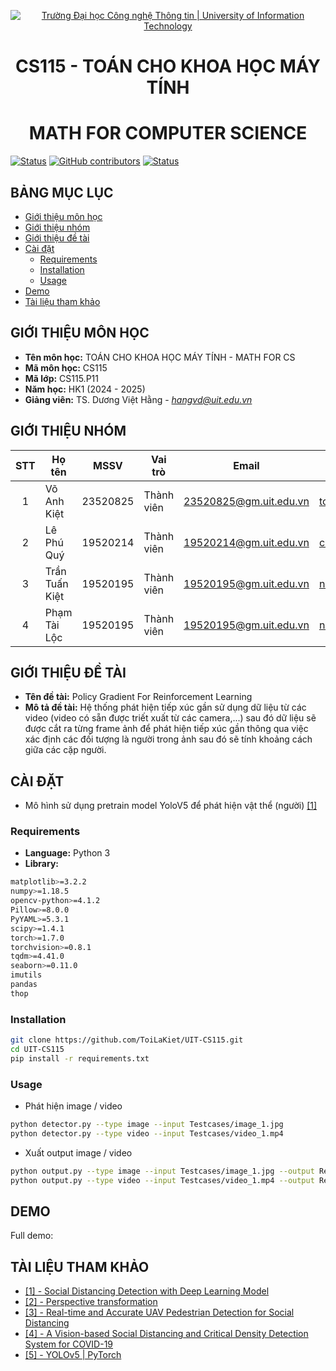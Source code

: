 <!-- Banner -->
<p align="center">
  <a href="https://www.uit.edu.vn/" title="Trường Đại học Công nghệ Thông tin" style="border: none;">
    <img src="https://i.imgur.com/WmMnSRt.png" alt="Trường Đại học Công nghệ Thông tin | University of Information Technology">
  </a>
</p>

<!-- Title -->
<h1 align="center"><b>CS115 - TOÁN CHO KHOA HỌC MÁY TÍNH</b></h1>
<h1 align="center"><b>MATH FOR COMPUTER SCIENCE</b></h1>

[![Status](https://img.shields.io/badge/status-woking-brightgreen?style=flat-square)](https://github.com/ToiLaKiet/UIT-CS115)
[![GitHub contributors](https://img.shields.io/github/contributors/ToiLaKiet/UIT-CS115?style=flat-square)](https://github.com/ToiLaKiet/UIT-CS115/graphs/contributors)
[![Status](https://img.shields.io/badge/language-python-green?style=flat-square)](https://github.com/ToiLaKiet/UIT-CS115)

## BẢNG MỤC LỤC
* [Giới thiệu môn học](#giới-thiệu-môn-học)
* [Giới thiệu nhóm](#giới-thiệu-nhóm)
* [Giới thiệu đề tài](#giới-thiệu-đề-tài)
* [Cài đặt](#cài-đặt)
    - [Requirements](#requirements)
    - [Installation](#installation)
    - [Usage](#usage)
* [Demo](#demo)
* [Tài liệu tham khảo](#tài-liệu-tham-khảo)

## GIỚI THIỆU MÔN HỌC
* **Tên môn học:** TOÁN CHO KHOA HỌC MÁY TÍNH - MATH FOR CS
* **Mã môn học:** CS115
* **Mã lớp:** CS115.P11
* **Năm học:** HK1 (2024 - 2025)
* **Giảng viên:** TS. Dương Việt Hằng - *hangvd@uit.edu.vn*

## GIỚI THIỆU NHÓM
| STT | Họ tên | MSSV | Vai trò | Email | Github | Facebook |
| :---: | --- | --- | --- | --- | --- | --- |
| 1 | Võ Anh Kiệt | 23520825 | Thành viên | 23520825@gm.uit.edu.vn | [toilakiet](https://github.com/ToiLaKiet) | [phuwowngnef](https://www.facebook.com/voanhkiet05) |
| 2 | Lê Phú Quý | 19520214 | Thành viên | 19520214@gm.uit.edu.vn | [caohungphu](https://github.com/caohungphu) | [caohungphuvn](https://www.facebook.com/caohungphuvn) |
| 3 | Trần Tuấn Kiệt | 19520195 | Thành viên | 19520195@gm.uit.edu.vn | [nhalq](https://github.com/nhalq) | [qnhane](https://www.facebook.com/qnhane) |
| 4 | Phạm Tài Lộc | 19520195 | Thành viên | 19520195@gm.uit.edu.vn | [nhalq](https://github.com/nhalq) | [qnhane](https://www.facebook.com/qnhane) |

## GIỚI THIỆU ĐỀ TÀI
* **Tên đề tài:** Policy Gradient For Reinforcement Learning
* **Mô tả đề tài:** Hệ thống phát hiện tiếp xúc gần sử dụng dữ liệu từ các video (video có sẵn được triết xuất từ các camera,...) sau đó dữ liệu sẽ được cắt ra từng frame ảnh để phát hiện tiếp xúc gần thông qua việc xác định các đối tượng là người trong ảnh sau đó sẽ tính khoảng cách giữa các cặp người.

## CÀI ĐẶT
- Mô hình sử dụng pretrain model YoloV5 để phát hiện vật thể (người) [[1]](#tài-liệu-tham-khảo)

### Requirements
* **Language:** Python 3
* **Library:** 
```sh
matplotlib>=3.2.2
numpy>=1.18.5
opencv-python>=4.1.2
Pillow>=8.0.0
PyYAML>=5.3.1
scipy>=1.4.1
torch>=1.7.0
torchvision>=0.8.1
tqdm>=4.41.0
seaborn>=0.11.0
imutils
pandas
thop
```

### Installation
```sh
git clone https://github.com/ToiLaKiet/UIT-CS115.git
cd UIT-CS115
pip install -r requirements.txt
```

### Usage
- Phát hiện image / video
```sh
python detector.py --type image --input Testcases/image_1.jpg
python detector.py --type video --input Testcases/video_1.mp4
```
- Xuất output image / video
```sh
python output.py --type image --input Testcases/image_1.jpg --output Results/image_1.jpg
python output.py --type video --input Testcases/video_1.mp4 --output Results/video_1.avi
```

## DEMO
Full demo: 

## TÀI LIỆU THAM KHẢO
- [[1] - Social Distancing Detection with Deep Learning Model](https://ieeexplore.ieee.org/stamp/stamp.jsp?tp=&arnumber=9243478)
- [[2] - Perspective transformation](https://subscription.packtpub.com/book/web-development/9781838646301/6/ch06lvl1sec94/perspective-transformation)
- [[3] - Real-time and Accurate UAV Pedestrian Detection for Social Distancing](https://ieeexplore.ieee.org/stamp/stamp.jsp?tp=&arnumber=9417704)
- [[4] - A Vision-based Social Distancing and Critical Density Detection System for COVID-19](https://arxiv.org/abs/2007.03578)
- [[5] - YOLOv5 | PyTorch](https://pytorch.org/hub/ultralytics_yolov5/)
